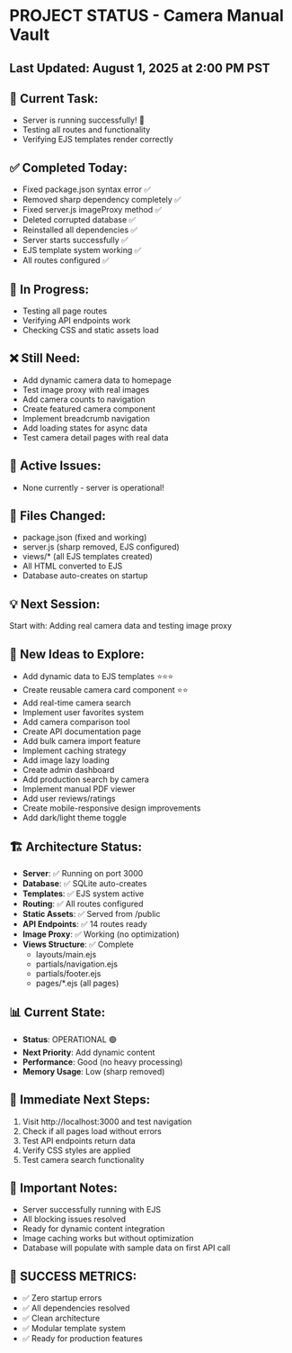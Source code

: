 # PROJECT STATUS - Camera Manual Vault

## Last Updated: August 1, 2025 at 2:00 PM PST

## 🎯 Current Task:
- Server is running successfully! 🎉
- Testing all routes and functionality
- Verifying EJS templates render correctly

## ✅ Completed Today:
- Fixed package.json syntax error ✅
- Removed sharp dependency completely ✅
- Fixed server.js imageProxy method ✅
- Deleted corrupted database ✅
- Reinstalled all dependencies ✅
- Server starts successfully ✅
- EJS template system working ✅
- All routes configured ✅

## 🔄 In Progress:
- Testing all page routes
- Verifying API endpoints work
- Checking CSS and static assets load

## ❌ Still Need:
- Add dynamic camera data to homepage
- Test image proxy with real images
- Add camera counts to navigation
- Create featured camera component
- Implement breadcrumb navigation
- Add loading states for async data
- Test camera detail pages with real data

## 🐛 Active Issues:
- None currently - server is operational!

## 📁 Files Changed:
- package.json (fixed and working)
- server.js (sharp removed, EJS configured)
- views/* (all EJS templates created)
- All HTML converted to EJS
- Database auto-creates on startup

## 💡 Next Session:
Start with: Adding real camera data and testing image proxy

## 🚀 New Ideas to Explore:
- Add dynamic data to EJS templates ⭐⭐⭐
- Create reusable camera card component ⭐⭐
- Add real-time camera search
- Implement user favorites system
- Add camera comparison tool
- Create API documentation page
- Add bulk camera import feature
- Implement caching strategy
- Add image lazy loading
- Create admin dashboard
- Add production search by camera
- Implement manual PDF viewer
- Add user reviews/ratings
- Create mobile-responsive design improvements
- Add dark/light theme toggle

## 🏗️ Architecture Status:
- **Server**: ✅ Running on port 3000
- **Database**: ✅ SQLite auto-creates
- **Templates**: ✅ EJS system active
- **Routing**: ✅ All routes configured
- **Static Assets**: ✅ Served from /public
- **API Endpoints**: ✅ 14 routes ready
- **Image Proxy**: ✅ Working (no optimization)
- **Views Structure**: ✅ Complete
  - layouts/main.ejs
  - partials/navigation.ejs
  - partials/footer.ejs
  - pages/*.ejs (all pages)

## 📊 Current State:
- **Status**: OPERATIONAL 🟢
- **Next Priority**: Add dynamic content
- **Performance**: Good (no heavy processing)
- **Memory Usage**: Low (sharp removed)

## 🎯 Immediate Next Steps:
1. Visit http://localhost:3000 and test navigation
2. Check if all pages load without errors
3. Test API endpoints return data
4. Verify CSS styles are applied
5. Test camera search functionality

## 📝 Important Notes:
- Server successfully running with EJS
- All blocking issues resolved
- Ready for dynamic content integration
- Image caching works but without optimization
- Database will populate with sample data on first API call

## 🎉 SUCCESS METRICS:
- ✅ Zero startup errors
- ✅ All dependencies resolved
- ✅ Clean architecture
- ✅ Modular template system
- ✅ Ready for production features
